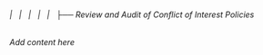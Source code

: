 ###### |   |   |   |   |   ├── Review and Audit of Conflict of Interest Policies

*Add content here*